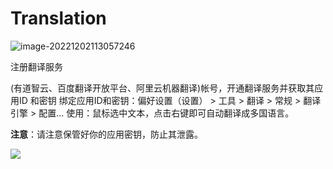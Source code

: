 # Translation

![image-20221202113057246](https://cdn.jsdelivr.net/gh/letengzz/Two-C@main/img/Java/202212031625824.png)

注册翻译服务

(有道智云、百度翻译开放平台、阿里云机器翻译)帐号，开通翻译服务并获取其应用ID 和密钥 绑定应用ID和密钥：偏好设置（设置） > 工具 > 翻译 > 常规 > 翻译引擎 > 配置… 
使用：鼠标选中文本，点击右键即可自动翻译成多国语言。 

**注意**：请注意保管好你的应用密钥，防止其泄露。

![](https://cdn.jsdelivr.net/gh/letengzz/Two-C@main/img/Java/202212031528536.gif)

